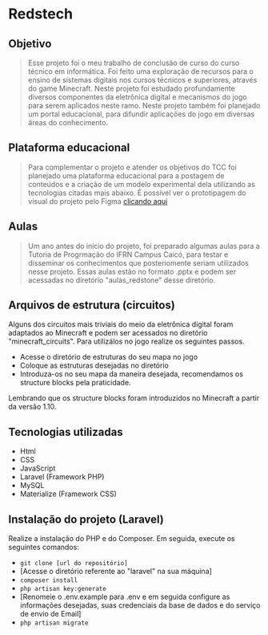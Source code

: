 # Redstech

## Objetivo
>Esse projeto foi o meu trabalho de conclusão de curso do curso técnico em informática.
Foi feito uma exploração de recursos para o ensino de sistemas digitais nos cursos técnicos e superiores, através do game Minecraft. Neste projeto foi estudado profundamente diversos componentes da eletrônica digital e mecanismos do jogo para serem aplicados neste ramo. Neste projeto também foi planejado um portal educacional, para difundir aplicações do jogo em diversas áreas do conhecimento.

## Plataforma educacional
>Para complementar o projeto e atender os objetivos do TCC foi planejado uma plataforma educacional para a postagem de conteúdos e a criação de um modelo experimental dela utilizando as tecnologias citadas mais abaixo. É possível ver o prototipagem do visual do projeto pelo Figma [clicando aqui](https://www.figma.com/file/zJwlP0FkYZicg3GGTm6gNV/redstech)

## Aulas
>Um ano antes do início do projeto, foi preparado algumas aulas para a Tutoria de Progrmação do IFRN Campus Caicó, para testar e disseminar os conhecimentos que posteriomente seriam utilizados nesse projeto. Essas aulas estão no formato .pptx e podem ser acessadas no diretório "aulas_redstone" desse diretório.

## Arquivos de estrutura (circuitos)
Alguns dos circuitos mais triviais do meio da eletrônica digital foram adaptados ao Minecraft e podem ser acessados no diretório "minecraft_circuits".
Para utilizálos no jogo realize os seguintes passos.
* Acesse o diretório de estruturas do seu mapa no jogo
* Coloque as estruturas desejadas no diretório
* Introduza-os no seu mapa da maneira desejada, recomendamos os structure blocks pela praticidade.

Lembrando que os structure blocks foram introduzidos no Minecraft a partir da versão 1.10.

## Tecnologias utilizadas
 * Html
 * CSS
 * JavaScript
 * Laravel (Framework PHP)
 * MySQL
 * Materialize (Framework CSS)

 ## Instalação do projeto (Laravel)
 Realize a instalação do PHP e do Composer. Em seguida, execute os seguintes comandos:
 * ``` git clone [url do repositório] ```
 * [Acesse o diretório referente ao "laravel" na sua máquina]
 * ``` composer install ```
 * ``` php artisan key:generate ```
 * [Renomeie o .env.example para .env e em seguida configure as informações desejadas, suas credenciais da base de dados e do serviço de envio de Email]
 * ``` php artisan migrate ```
